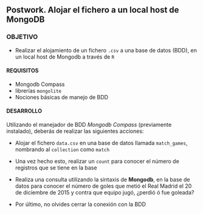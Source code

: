 

## Postwork. Alojar el fichero a un local host de MongoDB 

### OBJETIVO

- Realizar el alojamiento de un fichero `.csv` a una base de datos (BDD), en un local host de Mongodb a través de `R`

#### REQUISITOS

- Mongodb Compass
- librerías `mongolite`
- Nociones básicas de manejo de BDD

#### DESARROLLO


Utilizando el manejador de BDD _Mongodb Compass_ (previamente instalado), deberás de realizar las siguientes acciones: 

- Alojar el fichero  `data.csv` en una base de datos llamada `match_games`, nombrando al `collection` como `match`

- Una vez hecho esto, realizar un `count` para conocer el número de registros que se tiene en la base

- Realiza una consulta utilizando la sintaxis de **Mongodb**, en la base de datos para conocer el número de goles que metió el Real Madrid el 20 de diciembre de 2015 y contra que equipo jugó, ¿perdió ó fue goleada?

- Por último, no olvides cerrar la conexión con la BDD
 
